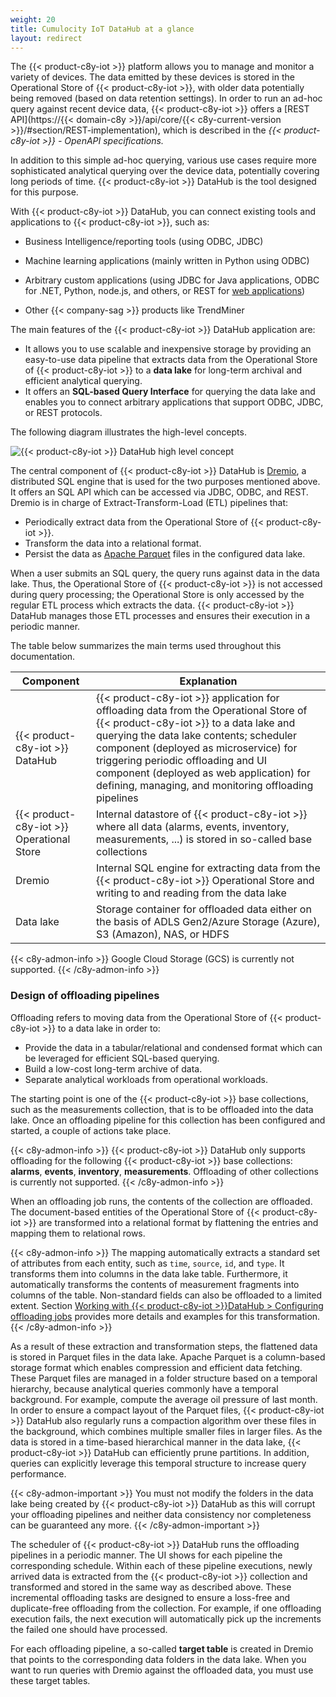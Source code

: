 ```yaml
---
weight: 20
title: Cumulocity IoT DataHub at a glance
layout: redirect
---
```


The {{< product-c8y-iot >}} platform allows you to manage and monitor a variety of devices. The data emitted by these devices is stored in the Operational Store of {{< product-c8y-iot >}}, with older data potentially being removed (based on data retention settings). In order to run an ad-hoc query against recent device data, {{< product-c8y-iot >}} offers a [REST API](https://{{< domain-c8y >}}/api/core/{{< c8y-current-version >}}/#section/REST-implementation), which is described in the *{{< product-c8y-iot >}} - OpenAPI specifications.*

In addition to this simple ad-hoc querying, various use cases require more sophisticated analytical querying over the device data, potentially covering long periods of time. {{< product-c8y-iot >}} DataHub is the tool designed for this purpose.

With {{< product-c8y-iot >}} DataHub, you can connect existing tools and applications to {{< product-c8y-iot >}}, such as:

* Business Intelligence/reporting tools (using ODBC, JDBC)

* Machine learning applications (mainly written in Python using ODBC)

* Arbitrary custom applications (using JDBC for Java applications, ODBC for .NET, Python, node.js, and others, or REST for [web applications](/concepts/applications/#web-applications))

* Other {{< company-sag >}} products like TrendMiner

The main features of the {{< product-c8y-iot >}} DataHub application are:

* It allows you to use scalable and inexpensive storage by providing an easy-to-use data pipeline that extracts data from the Operational Store of {{< product-c8y-iot >}} to a **data lake** for long-term archival and efficient analytical querying.
* It offers an **SQL-based Query Interface** for querying the data lake and enables you to connect arbitrary applications that support ODBC, JDBC, or REST protocols.

The following diagram illustrates the high-level concepts.

<img src="/images/datahub-guide/datahub-highlevel-concept.png" alt="{{< product-c8y-iot >}} DataHub high level concept"  style="max-width: 100%">

The central component of {{< product-c8y-iot >}} DataHub is [Dremio](https://www.dremio.com), a distributed SQL engine that is used for the two purposes mentioned above. It offers an SQL API which can be accessed via JDBC, ODBC, and REST. Dremio is in charge of Extract-Transform-Load (ETL) pipelines that:

* Periodically extract data from the Operational Store of {{< product-c8y-iot >}}.
* Transform the data into a relational format.
* Persist the data as [Apache Parquet](https://parquet.apache.org/) files in the configured data lake.

When a user submits an SQL query, the query runs against data in the data lake. Thus, the Operational Store of {{< product-c8y-iot >}} is not accessed during query processing; the Operational Store is only accessed by the regular ETL process which extracts the data. {{< product-c8y-iot >}} DataHub manages those ETL processes and ensures their execution in a periodic manner.

The table below summarizes the main terms used throughout this documentation.

| Component | Explanation |
| ---  | ---         |
| {{< product-c8y-iot >}} DataHub | {{< product-c8y-iot >}} application for offloading data from the Operational Store of {{< product-c8y-iot >}} to a data lake and querying the data lake contents; scheduler component (deployed as microservice) for triggering periodic offloading and UI component (deployed as web application) for defining, managing, and monitoring offloading pipelines
| {{< product-c8y-iot >}} Operational Store | Internal datastore of {{< product-c8y-iot >}} where all data (alarms, events, inventory, measurements, ...) is stored in so-called base collections
| Dremio | Internal SQL engine for extracting data from the {{< product-c8y-iot >}} Operational Store and writing to and reading from the data lake
| Data lake | Storage container for offloaded data either on the basis of ADLS Gen2/Azure Storage (Azure), S3 (Amazon), NAS, or HDFS

{{< c8y-admon-info >}}
Google Cloud Storage (GCS) is currently not supported.
{{< /c8y-admon-info >}}

### Design of offloading pipelines

Offloading refers to moving data from the Operational Store of {{< product-c8y-iot >}} to a data lake in order to:

* Provide the data in a tabular/relational and condensed format which can be leveraged for efficient SQL-based querying.
* Build a low-cost long-term archive of data.
* Separate analytical workloads from operational workloads.

The starting point is one of the {{< product-c8y-iot >}} base collections, such as the measurements collection, that is to be offloaded into the data lake. Once an offloading pipeline for this collection has been configured and started, a couple of actions take place.

{{< c8y-admon-info >}}
{{< product-c8y-iot >}} DataHub only supports offloading for the following {{< product-c8y-iot >}} base collections: **alarms**, **events**, **inventory**, **measurements**. Offloading of other collections is currently not supported.
{{< /c8y-admon-info >}}

When an offloading job runs, the contents of the collection are offloaded. The document-based entities of the Operational Store of {{< product-c8y-iot >}} are transformed into a relational format by flattening the entries and mapping them to relational rows.

{{< c8y-admon-info >}}
The mapping automatically extracts a standard set of attributes from each entity, such as `time`, `source`, `id`, and `type`. It transforms them into columns in the data lake table. Furthermore, it automatically transforms the contents of measurement fragments into columns of the table. Non-standard fields can also be offloaded to a limited extent. Section [Working with {{< product-c8y-iot >}}DataHub > Configuring offloading jobs](/datahub/working-with-datahub/#configuring-offloading-jobs) provides more details and examples for this transformation.
{{< /c8y-admon-info >}}

As a result of these extraction and transformation steps, the flattened data is stored in Parquet files in the data lake. Apache Parquet is a column-based storage format which enables compression and efficient data fetching. These Parquet files are managed in a folder structure based on a temporal hierarchy, because analytical queries commonly have a temporal background. For example, compute the average oil pressure of last month. In order to ensure a compact layout of the Parquet files, {{< product-c8y-iot >}} DataHub also regularly runs a compaction algorithm over these files in the background, which combines multiple smaller files in larger files. As the data is stored in a time-based hierarchical manner in the data lake, {{< product-c8y-iot >}} DataHub can efficiently prune partitions. In addition, queries can explicitly leverage this temporal structure to increase query performance.

{{< c8y-admon-important >}}
You must not modify the folders in the data lake being created by {{< product-c8y-iot >}} DataHub as this will corrupt your offloading pipelines and neither data consistency nor completeness can be guaranteed any more.
{{< /c8y-admon-important >}}

The scheduler of {{< product-c8y-iot >}} DataHub runs the offloading pipelines in a periodic manner. The UI shows for each pipeline the corresponding schedule. Within each of these pipeline executions, newly arrived data is extracted from the {{< product-c8y-iot >}} collection and transformed and stored in the same way as described above. These incremental offloading tasks are designed to ensure a loss-free and duplicate-free offloading from the collection. For example, if one offloading execution fails, the next execution will automatically pick up the increments the failed one should have processed.

For each offloading pipeline, a so-called **target table** is created in Dremio that points to the corresponding data folders in the data lake. When you want to run queries with Dremio against the offloaded data, you must use these target tables.
